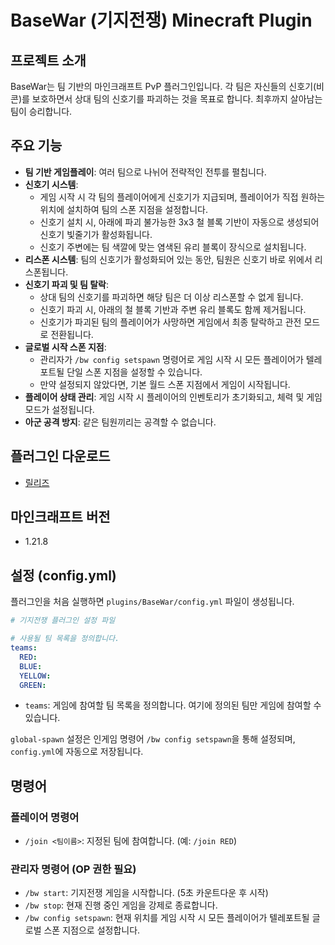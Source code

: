 # BaseWar (기지전쟁) Minecraft Plugin

## 프로젝트 소개
BaseWar는 팀 기반의 마인크래프트 PvP 플러그인입니다. 각 팀은 자신들의 신호기(비콘)를 보호하면서 상대 팀의 신호기를 파괴하는 것을 목표로 합니다. 최후까지 살아남는 팀이 승리합니다.

## 주요 기능
*   **팀 기반 게임플레이**: 여러 팀으로 나뉘어 전략적인 전투를 펼칩니다.
*   **신호기 시스템**:
    *   게임 시작 시 각 팀의 플레이어에게 신호기가 지급되며, 플레이어가 직접 원하는 위치에 설치하여 팀의 스폰 지점을 설정합니다.
    *   신호기 설치 시, 아래에 파괴 불가능한 3x3 철 블록 기반이 자동으로 생성되어 신호기 빛줄기가 활성화됩니다.
    *   신호기 주변에는 팀 색깔에 맞는 염색된 유리 블록이 장식으로 설치됩니다.
*   **리스폰 시스템**: 팀의 신호기가 활성화되어 있는 동안, 팀원은 신호기 바로 위에서 리스폰됩니다.
*   **신호기 파괴 및 팀 탈락**:
    *   상대 팀의 신호기를 파괴하면 해당 팀은 더 이상 리스폰할 수 없게 됩니다.
    *   신호기 파괴 시, 아래의 철 블록 기반과 주변 유리 블록도 함께 제거됩니다.
    *   신호기가 파괴된 팀의 플레이어가 사망하면 게임에서 최종 탈락하고 관전 모드로 전환됩니다.
*   **글로벌 시작 스폰 지점**:
    *   관리자가 `/bw config setspawn` 명령어로 게임 시작 시 모든 플레이어가 텔레포트될 단일 스폰 지점을 설정할 수 있습니다.
    *   만약 설정되지 않았다면, 기본 월드 스폰 지점에서 게임이 시작됩니다.
*   **플레이어 상태 관리**: 게임 시작 시 플레이어의 인벤토리가 초기화되고, 체력 및 게임 모드가 설정됩니다.
*   **아군 공격 방지**: 같은 팀원끼리는 공격할 수 없습니다.

## 플러그인 다운로드
* [릴리즈](https://github.com/agfeu0/basewar/releases/tag/basewar)

## 마인크래프트 버전
* 1.21.8

## 설정 (config.yml)
플러그인을 처음 실행하면 `plugins/BaseWar/config.yml` 파일이 생성됩니다.

```yaml
# 기지전쟁 플러그인 설정 파일

# 사용될 팀 목록을 정의합니다.
teams:
  RED:
  BLUE:
  YELLOW:
  GREEN:
```
*   `teams`: 게임에 참여할 팀 목록을 정의합니다. 여기에 정의된 팀만 게임에 참여할 수 있습니다.

`global-spawn` 설정은 인게임 명령어 `/bw config setspawn`을 통해 설정되며, `config.yml`에 자동으로 저장됩니다.

## 명령어
### 플레이어 명령어
*   `/join <팀이름>`: 지정된 팀에 참여합니다. (예: `/join RED`)

### 관리자 명령어 (OP 권한 필요)
*   `/bw start`: 기지전쟁 게임을 시작합니다. (5초 카운트다운 후 시작)
*   `/bw stop`: 현재 진행 중인 게임을 강제로 종료합니다.
*   `/bw config setspawn`: 현재 위치를 게임 시작 시 모든 플레이어가 텔레포트될 글로벌 스폰 지점으로 설정합니다.
